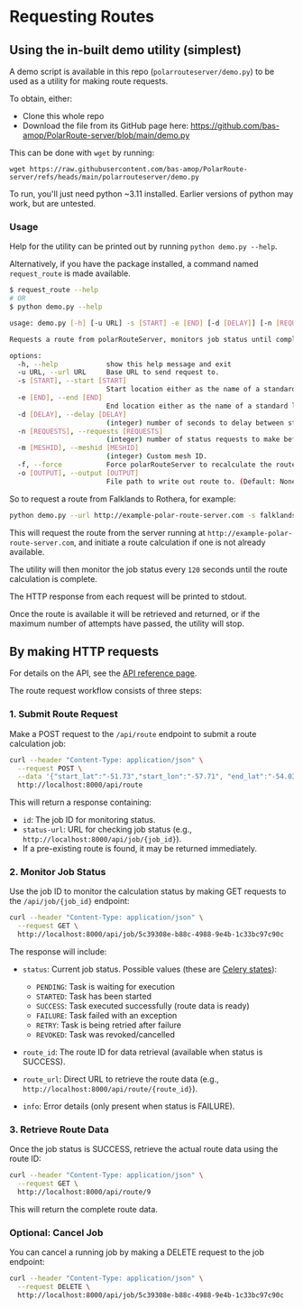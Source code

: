 # Requesting Routes

## Using the in-built demo utility (simplest)

A demo script is available in this repo (`polarrouteserver/demo.py`) to be used as a utility for making route requests.

To obtain, either:

+ Clone this whole repo
+ Download the file from its GitHub page here: https://github.com/bas-amop/PolarRoute-server/blob/main/demo.py

This can be done with `wget` by running:

```
wget https://raw.githubusercontent.com/bas-amop/PolarRoute-server/refs/heads/main/polarrouteserver/demo.py
```

To run, you'll just need python ~3.11 installed. Earlier versions of python may work, but are untested.

### Usage
Help for the utility can be printed out by running `python demo.py --help`.

Alternatively, if you have the package installed, a command named `request_route` is made available.

```sh
$ request_route --help
# OR
$ python demo.py --help

usage: demo.py [-h] [-u URL] -s [START] -e [END] [-d [DELAY]] [-n [REQUESTS]] [-m [MESHID]] [-f] [-o [OUTPUT]]

Requests a route from polarRouteServer, monitors job status until complete, then retrieves the route data. Specify start and end points by coordinates or from one of the standard locations: ['bird', 'falklands', 'halley', 'rothera', 'kep', 'signy', 'nyalesund', 'harwich', 'rosyth']

options:
  -h, --help            show this help message and exit
  -u URL, --url URL     Base URL to send request to.
  -s [START], --start [START]
                        Start location either as the name of a standard location or latitude,longitude separated by a comma, e.g. -56.7,-65.01
  -e [END], --end [END]
                        End location either as the name of a standard location or latitude,longitude separated by a comma, e.g. -56.7,-65.01
  -d [DELAY], --delay [DELAY]
                        (integer) number of seconds to delay between status calls. Default: 30
  -n [REQUESTS], --requests [REQUESTS]
                        (integer) number of status requests to make before stopping. Default: 10
  -m [MESHID], --meshid [MESHID]
                        (integer) Custom mesh ID.
  -f, --force           Force polarRouteServer to recalculate the route even if it is already available.
  -o [OUTPUT], --output [OUTPUT]
                        File path to write out route to. (Default: None and print to stdout)
```

So to request a route from Falklands to Rothera, for example:

```sh
python demo.py --url http://example-polar-route-server.com -s falklands -e rothera --delay 120 --output demo_output.json
```

This will request the route from the server running at `http://example-polar-route-server.com`, and initiate a route calculation if one is not already available.

The utility will then monitor the job status every `120` seconds until the route calculation is complete.

The HTTP response from each request will be printed to stdout.

Once the route is available it will be retrieved and returned, or if the maximum number of attempts have passed, the utility will stop.

## By making HTTP requests

For details on the API, see the [API reference page](api.md).

The route request workflow consists of three steps:

### 1. Submit Route Request

Make a POST request to the `/api/route` endpoint to submit a route calculation job:

```bash
curl --header "Content-Type: application/json" \
  --request POST \
  --data '{"start_lat":"-51.73","start_lon":"-57.71", "end_lat":"-54.03","end_lon":"-38.04", "vehicle_type":"SDA"}' \
  http://localhost:8000/api/route
```

This will return a response containing:

- `id`: The job ID for monitoring status.
- `status-url`: URL for checking job status (e.g., `http://localhost:8000/api/job/{job_id}`).
- If a pre-existing route is found, it may be returned immediately.

### 2. Monitor Job Status

Use the job ID to monitor the calculation status by making GET requests to the `/api/job/{job_id}` endpoint:

```bash
curl --header "Content-Type: application/json" \
  --request GET \
  http://localhost:8000/api/job/5c39308e-b88c-4988-9e4b-1c33bc97c90c
```

The response will include:

- `status`: Current job status. Possible values (these are [Celery states](https://docs.celeryq.dev/en/latest/reference/celery.states.html)):

    - `PENDING`: Task is waiting for execution
    - `STARTED`: Task has been started
    - `SUCCESS`: Task executed successfully (route data is ready)
    - `FAILURE`: Task failed with an exception
    - `RETRY`: Task is being retried after failure
    - `REVOKED`: Task was revoked/cancelled

- `route_id`: The route ID for data retrieval (available when status is SUCCESS).
- `route_url`: Direct URL to retrieve the route data (e.g., `http://localhost:8000/api/route/{route_id}`).
- `info`: Error details (only present when status is FAILURE).

### 3. Retrieve Route Data

Once the job status is SUCCESS, retrieve the actual route data using the route ID:

```bash
curl --header "Content-Type: application/json" \
  --request GET \
  http://localhost:8000/api/route/9
```

This will return the complete route data.

### Optional: Cancel Job

You can cancel a running job by making a DELETE request to the job endpoint:

```bash
curl --header "Content-Type: application/json" \
  --request DELETE \
  http://localhost:8000/api/job/5c39308e-b88c-4988-9e4b-1c33bc97c90c
```
